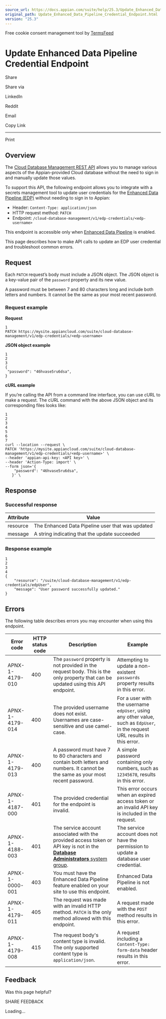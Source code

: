 ```yaml
---
source_url: https://docs.appian.com/suite/help/25.3/Update_Enhanced_Data_Pipeline_Credential_Endpoint.html
original_path: Update_Enhanced_Data_Pipeline_Credential_Endpoint.html
version: "25.3"
---
```


Free cookie consent management tool by [TermsFeed](https://www.termsfeed.com/)

# Update Enhanced Data Pipeline Credential Endpoint

Share

Share via

LinkedIn

Reddit

Email

Copy Link

* * *

Print

## Overview

The [Cloud Database Management REST API](Cloud_Database_Management_REST_API.html) allows you to manage various aspects of the Appian-provided Cloud database without the need to sign in and manually update those values.

To support this API, the following endpoint allows you to integrate with a secrets management tool to update user credentials for the [Enhanced Data Pipeline (EDP)](Enhanced_Data_Pipeline_for_Appian_Cloud.html) without needing to sign in to Appian:

-   Header: `Content-Type: application/json`
-   HTTP request method: `PATCH`
-   Endpoint: `/cloud-database-management/v1/edp-credentials/<edp-username>`

This endpoint is accessible only when [Enhanced Data Pipeline](Enhanced_Data_Pipeline_for_Appian_Cloud.html) is enabled.

This page describes how to make API calls to update an EDP user credential and troubleshoot common errors.

## Request

Each `PATCH` request’s body must include a JSON object. The JSON object is a key-value pair of the `password` property and its new value.

A password must be between 7 and 80 characters long and include both letters and numbers. It cannot be the same as your most recent password.

### Request example

**Request**

```
1
PATCH https://mysite.appiancloud.com/suite/cloud-database-management/v1/edp-credentials/<edp-username>
```

**JSON object example**

```
1
2
3
{
 "password": "46hvase5ru6dsa",
}
```

**cURL example**

If you’re calling the API from a command line interface, you can use cURL to make a request. The cURL command with the above JSON object and its corresponding files looks like:

```
1
2
3
4
5
6
7
curl --location --request \
PATCH 'https://mysite.appiancloud.com/suite/cloud-database-management/v1/edp-credentials/<edp-username>' \
--header 'appian-api-key: <API key>' \
--header 'Action-Type: import' \
--form json='{
    "password": "46hvase5ru6dsa",
   }' \
```

## Response

### Successful response

| Attribute | Value |
| --- | --- |
| resource | The Enhanced Data Pipeline user that was updated |
| message | A string indicating that the update succeeded |

### Response example

```
1
2
3
4
{
    "resource": "/suite/cloud-database-management/v1/edp-credentials/edpUser",
    "message": "User password successfully updated."
}
```

## Errors

The following table describes errors you may encounter when using this endpoint.

| Error code | HTTP status code | Description | Example |
| --- | --- | --- | --- |
| APNX-1-4179-010 | 400 | The `password` property is not provided in the request body. This is the only property that can be updated using this API endpoint. | Attempting to update a non-existent `passwords` property results in this error. |
| APNX-1-4179-014 | 400 | The provided username does not exist. Usernames are case-sensitive and use camel-case. | For a user with the username `edpUser`, using any other value, such as `EdpUser`, in the request URL results in this error. |
| APNX-1-4179-013 | 400 | A password must have 7 to 80 characters and contain both letters and numbers. It cannot be the same as your most recent password. | A simple password containing only numbers, such as `12345678`, results in this error. |
| APNX-1-4187-000 | 401 | The provided credential for the endpoint is invalid. | This error occurs when an expired access token or an invalid API key is included in the request. |
| APNX-1-4188-003 | 401 | The service account associated with the provided access token or API key is not in the [**Database Administrators** system group](User_Roles.html#database-administrator-role). | The service account does not have the permission to update a database user credential. |
| APNX-1-0000-001 | 403 | You must have the Enhanced Data Pipeline feature enabled on your site to use this endpoint. | Enhanced Data Pipeline is not enabled. |
| APNX-1-4179-011 | 405 | The request was made with an invalid HTTP method. `PATCH` is the only method allowed with this endpoint. | A request made with the `POST` method results in this error. |
| APNX-1-4179-008 | 415 | The request body's content type is invalid. The only supported content type is `application/json`. | A request including a `Content-Type: form-data` header results in this error. |

## Feedback

Was this page helpful?

SHARE FEEDBACK

Loading...